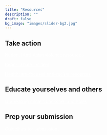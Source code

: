 ```yaml
---
title: "Resources"
description: ""
draft: false
bg_image: "images/slider-bg2.jpg"
---
```


<style>
    a:hover {
    text-decoration: underline;
    }
</style>

## Take action

<a class="wp-block-button__link" style = "color:white" href="https://tinyurl.com/anti-asian-violence-resources/">National Anti-Asian violence resources</a>


<a class="wp-block-button__link" style = "color:white" href="https://stopaapihate.org/">Report a hate incident</a>


<a class="wp-block-button__link" style = "color:white" href="https://docs.google.com/spreadsheets/u/1/d/1uiuO3InNLt5VvnKbUPhk3pZ9x6fPaCTghWS-cTHvzFM/htmlview?fbclid=IwAR1AzZaWVf2fB1lgCQDyeFUj89r3EhoiCRM5bSnciwzgJ1-wX-9k3xpK4LQ#/">Healthcare-focused anti-racism resources</a>


## Educate yourselves and others 

<a class="wp-block-button__link" style = "color:white" href="https://drive.google.com/drive/folders/1uf-ARebqgd4kQtMB84lCgKM3ry_-ThqS?usp=sharing">Our reading circle's bookshelf and notes</a>


## Prep your submission

<a class="wp-block-button__link" style = "color:white" href="https://drive.google.com/drive/folders/1_zsm2GjuAIxTC6U1I2bYiNB3BIS_7TZj?usp=sharing">Guidelines for submissions</a>



